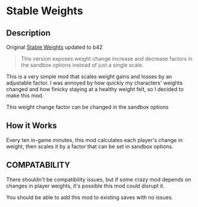 # Stable Weights

## Description

Original [Stable Weights](https://steamcommunity.com/sharedfiles/filedetails/?id=2908032256) updated to b42

> This version exposes weight change increase and decrease factors in the sandbox options instead of just a single scale.

This is a very simple mod that scales weight gains and losses by an adjustable factor.
I was annoyed by how quickly my characters' weights changed and how finicky staying at
a healthy weight felt, so I decided to make this mod.

This weight change factor can be changed in the sandbox options

## How it Works

Every ten in-game minutes, this mod calculates each player's change in weight, then scales it by a factor that can be set in sandbox options.

## COMPATABILITY

There shouldn't be compatibility issues, but if some crazy mod depends on changes in player weights, it's possible this mod could disrupt it.

You should be able to add this mod to existing saves with no issues.
